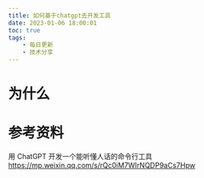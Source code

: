 ```yaml
---
title: 如何基于chatgpt去开发工具
date: 2023-01-06 18:00:01
toc: true
tags:
    - 每日更新
    - 技术分享
---
```


# 为什么


# 参考资料

用 ChatGPT 开发一个能听懂人话的命令行工具
https://mp.weixin.qq.com/s/rQc0iM7WIrNQDP9aCs7Hpw